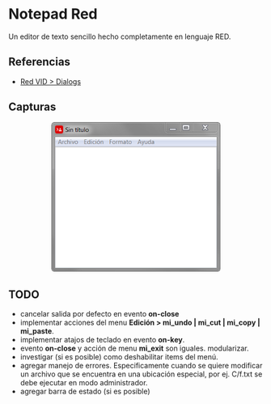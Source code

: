 # Notepad Red
Un editor de texto sencillo hecho completamente en lenguaje RED.

## Referencias
* [Red VID > Dialogs](https://www.red-by-example.org/vid.html)

## Capturas

<p align="center">
    <img src="screenshots/2025-01-10 15_33_59-NotepadRed.png" width="334">
</p>

## TODO

* cancelar salida por defecto en evento **on-close**
* implementar acciones del menu **Edición > mi_undo | mi_cut | mi_copy | mi_paste**.
* implementar atajos de teclado en evento **on-key**.
* evento **on-close** y acción de menu **mi_exit** son iguales. modularizar.
* investigar (si es posible) como deshabilitar items del menú.
* agregar manejo de errores. Especificamente cuando se quiere modificar un archivo 
  que se encuentra en una ubicación especial, por ej. C/f.txt se debe ejecutar en
  modo administrador.
* agregar barra de estado (si es posible)